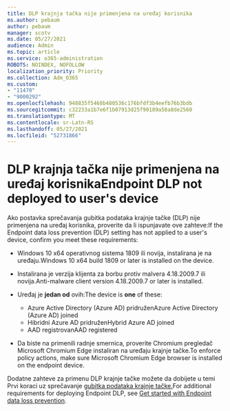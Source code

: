 ```yaml
---
title: DLP krajnja tačka nije primenjena na uređaj korisnika
ms.author: pebaum
author: pebaum
manager: scotv
ms.date: 05/27/2021
audience: Admin
ms.topic: article
ms.service: o365-administration
ROBOTS: NOINDEX, NOFOLLOW
localization_priority: Priority
ms.collection: Adm_O365
ms.custom:
- "11470"
- "9000292"
ms.openlocfilehash: 948835f5468b480536c176bfdf3b4eefb76b3bdb
ms.sourcegitcommit: c32233a1b7e6f1b07913d25f90189a58a8de2560
ms.translationtype: MT
ms.contentlocale: sr-Latn-RS
ms.lasthandoff: 05/27/2021
ms.locfileid: "52731866"
---
```

# <a name="endpoint-dlp-not-deployed-to-users-device"></a><span data-ttu-id="c9ebc-102">DLP krajnja tačka nije primenjena na uređaj korisnika</span><span class="sxs-lookup"><span data-stu-id="c9ebc-102">Endpoint DLP not deployed to user's device</span></span>

<span data-ttu-id="c9ebc-103">Ako postavka sprečavanja gubitka podataka krajnje tačke (DLP) nije primenjena na uređaj korisnika, proverite da li ispunjavate ove zahteve:</span><span class="sxs-lookup"><span data-stu-id="c9ebc-103">If the Endpoint data loss prevention (DLP) setting has not applied to a user's device, confirm you meet these requirements:</span></span>

- <span data-ttu-id="c9ebc-104">Windows 10 x64 operativnog sistema 1809 ili novija, instalirana je na uređaju.</span><span class="sxs-lookup"><span data-stu-id="c9ebc-104">Windows 10 x64 build 1809 or later is installed on the device.</span></span>
- <span data-ttu-id="c9ebc-105">Instalirana je verzija klijenta za borbu protiv malvera 4.18.2009.7 ili novija.</span><span class="sxs-lookup"><span data-stu-id="c9ebc-105">Anti-malware client version 4.18.2009.7 or later is installed.</span></span>
- <span data-ttu-id="c9ebc-106">Uređaj je **jedan od** ovih:</span><span class="sxs-lookup"><span data-stu-id="c9ebc-106">The device is **one** of these:</span></span>
    
    - <span data-ttu-id="c9ebc-107">Azure Active Directory (Azure AD) pridružen</span><span class="sxs-lookup"><span data-stu-id="c9ebc-107">Azure Active Directory (Azure AD) joined</span></span>
    - <span data-ttu-id="c9ebc-108">Hibridni Azure AD pridružen</span><span class="sxs-lookup"><span data-stu-id="c9ebc-108">Hybrid Azure AD joined</span></span>
    - <span data-ttu-id="c9ebc-109">AAD registrovan</span><span class="sxs-lookup"><span data-stu-id="c9ebc-109">AAD registered</span></span>

- <span data-ttu-id="c9ebc-110">Da biste na primenili radnje smernica, proverite Chromium pregledač Microsoft Chromium Edge instaliran na uređaju krajnje tačke.</span><span class="sxs-lookup"><span data-stu-id="c9ebc-110">To enforce policy actions, make sure Microsoft Chromium Edge browser is installed on the endpoint device.</span></span>

<span data-ttu-id="c9ebc-111">Dodatne zahteve za primenu DLP krajnje tačke možete da dobijete u temi Prvi koraci uz sprečavanje [gubitka podataka krajnje tačke.](/microsoft-365/compliance/endpoint-dlp-getting-started#prepare-your-endpoints)</span><span class="sxs-lookup"><span data-stu-id="c9ebc-111">For additional requirements for deploying Endpoint DLP, see [Get started with Endpoint data loss prevention](/microsoft-365/compliance/endpoint-dlp-getting-started#prepare-your-endpoints).</span></span>